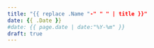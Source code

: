 ```yaml
---
title: "{{ replace .Name "-" " " | title }}"
date: {{ .Date }}
#date: {{ page.date | date:"%Y-%m" }}
draft: true
---
```


